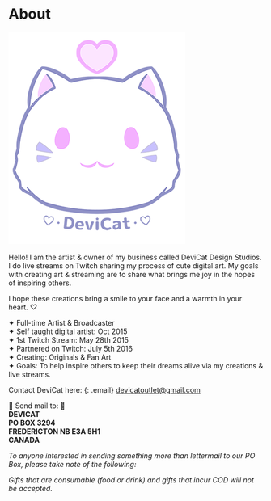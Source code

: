 # About
![](img/dc.png)

Hello! I am the artist & owner of my business called DeviCat Design Studios. I do live streams on Twitch sharing my process of cute digital art. My goals with creating art & streaming are to share what brings me joy in the hopes of inspiring others.

I hope these creations bring a smile to your face and a warmth in your heart. ♡

✦ Full-time Artist & Broadcaster <br>
✦ Self taught digital artist: Oct 2015 <br>
✦ 1st Twitch Stream: May 28th 2015 <br>
✦ Partnered on Twitch: July 5th 2016 <br>
✦ Creating: Originals & Fan Art <br>
✦ Goals: To help inspire others to keep their dreams alive via my creations & live streams. <br>

<!-- ---
--- -->

Contact DeviCat here:
{: .email}
[devicatoutlet@gmail.com](mailto:devicatoutlet@gmail.com)

💜 Send mail to: 💜<br>
<b>DEVICAT<br>
PO BOX 3294<br>
FREDERICTON NB  E3A 5H1<br>
CANADA</b> <br>

<i>To anyone interested in sending something more than lettermail to our PO Box,
please take note of the following:</i>

<i>Gifts that are consumable (food or drink) and gifts that incur COD will not be accepted.</i>
